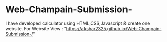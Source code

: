 # Web-Champain-Submission-
I have developed calculator using HTML,CSS,Javascript  &amp; create one website.
For Website View : "https://akshar2325.github.io/Web-Champain-Submission-/"
